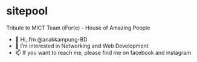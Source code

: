 # sitepool
Tribute to MICT Team (iForte) - House of Amazing People

- 👋 Hi, I’m @anakkampung-BD
- 👀 I’m interested in Networking and Web Development
- 📫 If you want to reach me, please find me on facebook and instagram

<!---
anakkampung-BD/anakkampung-BD is a ✨ special ✨ repository because its `README.md` (this file) appears on your GitHub profile.
You can click the Preview link to take a look at your changes.
--->
